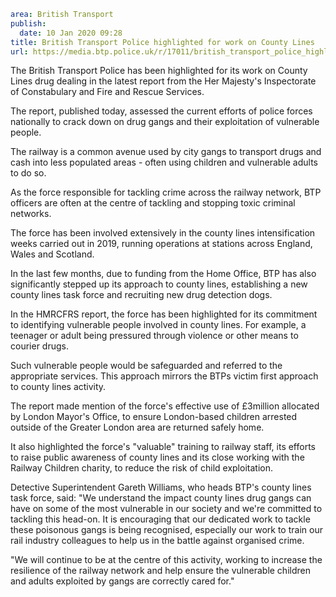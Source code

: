 ```yaml
area: British Transport
publish:
  date: 10 Jan 2020 09:28
title: British Transport Police highlighted for work on County Lines
url: https://media.btp.police.uk/r/17011/british_transport_police_highlighted_for_work_on_
```

The British Transport Police has been highlighted for its work on County Lines drug dealing in the latest report from the Her Majesty's Inspectorate of Constabulary and Fire and Rescue Services.

The report, published today, assessed the current efforts of police forces nationally to crack down on drug gangs and their exploitation of vulnerable people.

The railway is a common avenue used by city gangs to transport drugs and cash into less populated areas - often using children and vulnerable adults to do so.

As the force responsible for tackling crime across the railway network, BTP officers are often at the centre of tackling and stopping toxic criminal networks.

The force has been involved extensively in the county lines intensification weeks carried out in 2019, running operations at stations across England, Wales and Scotland.

In the last few months, due to funding from the Home Office, BTP has also significantly stepped up its approach to county lines, establishing a new county lines task force and recruiting new drug detection dogs.

In the HMRCFRS report, the force has been highlighted for its commitment to identifying vulnerable people involved in county lines. For example, a teenager or adult being pressured through violence or other means to courier drugs.

Such vulnerable people would be safeguarded and referred to the appropriate services. This approach mirrors the BTPs victim first approach to county lines activity.

The report made mention of the force's effective use of £3million allocated by London Mayor's Office, to ensure London-based children arrested outside of the Greater London area are returned safely home.

It also highlighted the force's "valuable" training to railway staff, its efforts to raise public awareness of county lines and its close working with the Railway Children charity, to reduce the risk of child exploitation.

Detective Superintendent Gareth Williams, who heads BTP's county lines task force, said: "We understand the impact county lines drug gangs can have on some of the most vulnerable in our society and we're committed to tackling this head-on. It is encouraging that our dedicated work to tackle these poisonous gangs is being recognised, especially our work to train our rail industry colleagues to help us in the battle against organised crime.

"We will continue to be at the centre of this activity, working to increase the resilience of the railway network and help ensure the vulnerable children and adults exploited by gangs are correctly cared for."
